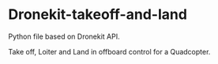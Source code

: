 # Dronekit-takeoff-and-land

Python file based on Dronekit API. 

Take off, Loiter and Land in offboard control for a Quadcopter.
